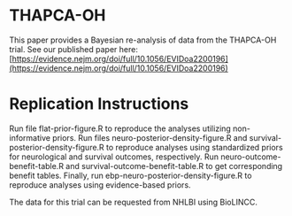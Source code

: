 # THAPCA-OH

This paper provides a Bayesian re-analysis of data from the THAPCA-OH trial. See our published paper here: [https://evidence.nejm.org/doi/full/10.1056/EVIDoa2200196](https://evidence.nejm.org/doi/full/10.1056/EVIDoa2200196)

# Replication Instructions

Run file flat-prior-figure.R to reproduce the analyses utilizing non-informative priors. Run files neuro-posterior-density-figure.R and survival-posterior-density-figure.R to reproduce analyses using standardized priors for neurological and survival outcomes, respectively. Run neuro-outcome-benefit-table.R and survival-outcome-benefit-table.R to get corresponding benefit tables. Finally, run ebp-neuro-posterior-density-figure.R to reproduce analyses using evidence-based priors.

The data for this trial can be requested from NHLBI using BioLINCC.
